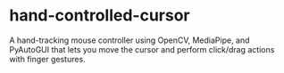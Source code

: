 # hand-controlled-cursor
A hand-tracking mouse controller using OpenCV, MediaPipe, and PyAutoGUI that lets you move the cursor and perform click/drag actions with finger gestures.
